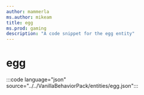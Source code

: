```yaml
---
author: mammerla
ms.author: mikeam
title: egg
ms.prod: gaming
description: "A code snippet for the egg entity"
---
```


# egg

:::code language="json" source="../../VanillaBehaviorPack/entities/egg.json":::
